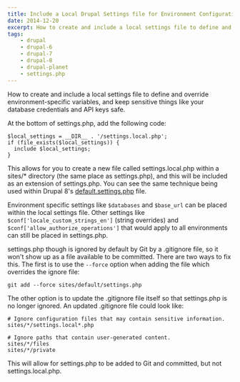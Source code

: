 ```yaml
---
title: Include a Local Drupal Settings file for Environment Configuration and Overrides
date: 2014-12-20
excerpt: How to create and include a local settings file to define and override environment-specific variables.
tags:
    - drupal
    - drupal-6
    - drupal-7
    - drupal-8
    - drupal-planet
    - settings.php
---
```


How to create and include a local settings file to define and override
environment-specific variables, and keep sensitive things like your database
credentials and API keys safe.

At the bottom of settings.php, add the following code:

```language-php
$local_settings = __DIR__ . '/settings.local.php';
if (file_exists($local_settings)) {
  include $local_settings;
}
```

This allows for you to create a new file called settings.local.php within a
sites/\* directory (the same place as settings.php), and this will be included
as an extension of settings.php. You can see the same technique being used
within Drupal 8's
[default.settings.php](http://cgit.drupalcode.org/drupal/tree/sites/default/default.settings.php#n621)
file.

Environment specific settings like `$databases` and `$base_url` can be placed
within the local settings file. Other settings like
`$conf['locale_custom_strings_en']` (string overrides) and
`$conf['allow_authorize_operations']` that would apply to all environments can
still be placed in settings.php.

settings.php though is ignored by default by Git by a .gitignore file, so it
won't show up as a file available to be committed. There are two ways to fix
this. The first is to use the `--force` option when adding the file which
overrides the ignore file:

```language-bash
git add --force sites/default/settings.php
```

The other option is to update the .gitignore file itself so that settings.php is
no longer ignored. An updated .gitignore file could look like:

```language-bash
# Ignore configuration files that may contain sensitive information.
sites/*/settings.local*.php

# Ignore paths that contain user-generated content.
sites/*/files
sites/*/private
```

This will allow for settings.php to be added to Git and committed, but not
settings.local.php.
